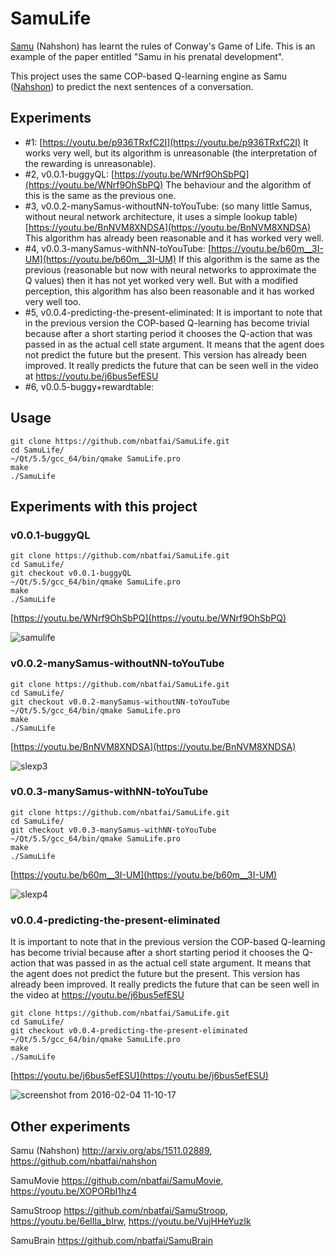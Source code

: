 # SamuLife
[Samu](http://arxiv.org/abs/1511.02889) (Nahshon) has learnt the rules of Conway's Game of Life. This is 
an example of the paper entitled "Samu in his prenatal development".

This project uses the same COP-based Q-learning engine as Samu ([Nahshon](https://github.com/nbatfai/nahshon)) to predict the next sentences of a conversation. 

## Experiments
* #1: [https://youtu.be/p936TRxfC2I](https://youtu.be/p936TRxfC2I) It works very well, but its algorithm is unreasonable 
(the interpretation of the rewarding is unreasonable). 
* #2, v0.0.1-buggyQL: [https://youtu.be/WNrf9OhSbPQ](https://youtu.be/WNrf9OhSbPQ) 
The behaviour and the algorithm of this is the same as the previous one.
* #3, v0.0.2-manySamus-withoutNN-toYouTube: (so many little Samus, without neural network architecture, it uses a simple lookup table) 
[https://youtu.be/BnNVM8XNDSA](https://youtu.be/BnNVM8XNDSA) 
This algorithm has already been reasonable and it has worked very well.
* #4, v0.0.3-manySamus-withNN-toYouTube: [https://youtu.be/b60m__3I-UM](https://youtu.be/b60m__3I-UM) 
If this algorithm is the same as the previous (reasonable but now with neural networks to approximate the Q values) then it has 
not yet worked very well. But with a modified perception, this algorithm has also been reasonable and it has worked very well too.
* #5, v0.0.4-predicting-the-present-eliminated: It is important to note that in the previous version the COP-based Q-learning 
has become trivial because after a short starting period it chooses the Q-action 
that was passed in as the actual cell state argument. It means that the agent 
does not predict the future but the present. This version has already been 
improved. It really predicts the future that can be seen well in the video at 
https://youtu.be/j6bus5efESU
* #6, v0.0.5-buggy+rewardtable:

## Usage

```
git clone https://github.com/nbatfai/SamuLife.git
cd SamuLife/
~/Qt/5.5/gcc_64/bin/qmake SamuLife.pro
make
./SamuLife
```

## Experiments with this project


### v0.0.1-buggyQL
```
git clone https://github.com/nbatfai/SamuLife.git
cd SamuLife/
git checkout v0.0.1-buggyQL
~/Qt/5.5/gcc_64/bin/qmake SamuLife.pro
make
./SamuLife
```
[https://youtu.be/WNrf9OhSbPQ](https://youtu.be/WNrf9OhSbPQ)

![samulife](https://cloud.githubusercontent.com/assets/3148120/12007817/7252e9c0-ac16-11e5-9b7a-faa747d93929.png)

### v0.0.2-manySamus-withoutNN-toYouTube

```
git clone https://github.com/nbatfai/SamuLife.git
cd SamuLife/
git checkout v0.0.2-manySamus-withoutNN-toYouTube
~/Qt/5.5/gcc_64/bin/qmake SamuLife.pro
make
./SamuLife
```
[https://youtu.be/BnNVM8XNDSA](https://youtu.be/BnNVM8XNDSA)

![slexp3](https://cloud.githubusercontent.com/assets/3148120/12130724/2d36e82e-b40d-11e5-9412-acb9bff4e932.png)

### v0.0.3-manySamus-withNN-toYouTube

```
git clone https://github.com/nbatfai/SamuLife.git
cd SamuLife/
git checkout v0.0.3-manySamus-withNN-toYouTube
~/Qt/5.5/gcc_64/bin/qmake SamuLife.pro
make
./SamuLife
```
[https://youtu.be/b60m__3I-UM](https://youtu.be/b60m__3I-UM)

![slexp4](https://cloud.githubusercontent.com/assets/3148120/12130890/88a380e0-b40e-11e5-9459-7d204669baa0.png)


### v0.0.4-predicting-the-present-eliminated

It is important to note that in the previous version the COP-based Q-learning 
has become trivial because after a short starting period it chooses the Q-action 
that was passed in as the actual cell state argument. It means that the agent 
does not predict the future but the present. This version has already been 
improved. It really predicts the future that can be seen well in the video at 
https://youtu.be/j6bus5efESU

```
git clone https://github.com/nbatfai/SamuLife.git
cd SamuLife/
git checkout v0.0.4-predicting-the-present-eliminated
~/Qt/5.5/gcc_64/bin/qmake SamuLife.pro
make
./SamuLife
```


[https://youtu.be/j6bus5efESU](https://youtu.be/j6bus5efESU)

![screenshot from 2016-02-04 11-10-17](https://cloud.githubusercontent.com/assets/3148120/12811945/f38a0d4c-cb2f-11e5-815e-7a1212f62aff.png)

## Other experiments

Samu (Nahshon)
http://arxiv.org/abs/1511.02889, 
https://github.com/nbatfai/nahshon

SamuMovie
https://github.com/nbatfai/SamuMovie, 
https://youtu.be/XOPORbI1hz4

SamuStroop
https://github.com/nbatfai/SamuStroop, 
https://youtu.be/6elIla_bIrw, 
https://youtu.be/VujHHeYuzIk

SamuBrain
https://github.com/nbatfai/SamuBrain
